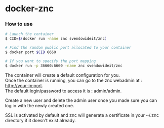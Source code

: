 docker-znc
==========

### How to use

```bash
# Launch the container
$ CID=$(docker run -name znc svendowideit/znc)

# Find the random public port allocated to your container
$ docker port $CID 6660

# If you want to specify the port mapping
$ docker run -p 36660:6660 -name znc svendowideit/znc 
```

The container will create a default configuration for you.  
Once the container is running, you can go to the znc webadmin at : [http://your-ip:port](http://your-ip:port).  
The default login/password to access it is : admin/admin.

Create a new user and delete the admin user once you made sure you can log in with the newly created one.

SSL is activated by default and znc will generate a certificate in your ~/.znc directory if it doesn't exist already.
